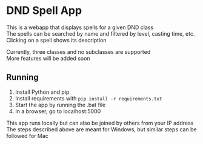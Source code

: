 # DND Spell App

This is a webapp that displays spells for a given DND class\
The spells can be searched by name and filtered by level, casting time, etc.\
Clicking on a spell shows its description

Currently, three classes and no subclasses are supported\
More features will be added soon

## Running

1. Install Python and pip
2. Install requirements with `pip install -r requirements.txt`
3. Start the app by running the .bat file
4. In a browser, go to localhost:5000

This app runs locally but can also be joined by others from your IP address
The steps described above are meant for Windows, but similar steps can be followed for Mac


